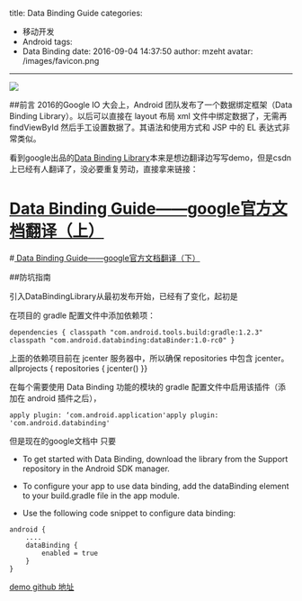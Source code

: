 title: Data Binding Guide
categories:
 - 移动开发
 - Android
tags:
  - Data Binding
date: 2016-09-04 14:37:50
author: mzeht
avatar: /images/favicon.png
---

![](http://7xqtsx.com1.z0.glb.clouddn.com/16-9-4/6040336.jpg)

##前言
2016的Google IO 大会上，Android 团队发布了一个数据绑定框架（Data Binding Library）。以后可以直接在 layout 布局 xml 文件中绑定数据了，无需再 findViewById 然后手工设置数据了。其语法和使用方式和 JSP 中的 EL 表达式非常类似。


看到google出品的[Data Binding Library](https://developer.android.com/topic/libraries/data-binding/index.html)本来是想边翻译边写写demo，但是csdn上已经有人翻译了，没必要重复劳动，直接拿来链接：
<!-- more -->



# [Data Binding Guide——google官方文档翻译（上）](http://blog.csdn.net/u014486880/article/details/50508133)

#[ Data Binding Guide——google官方文档翻译（下）](http://blog.csdn.net/u014486880/article/details/50531110)

##防坑指南

引入DataBindingLibrary从最初发布开始，已经有了变化，起初是

在项目的 gradle 配置文件中添加依赖项：

```
dependencies { classpath "com.android.tools.build:gradle:1.2.3" classpath "com.android.databinding:dataBinder:1.0-rc0" }
```

上面的依赖项目前在 jcenter 服务器中，所以确保 repositories 中包含 jcenter。
allprojects { repositories { jcenter() }}


在每个需要使用 Data Binding 功能的模块的 gradle 配置文件中启用该插件（添加在 android 插件之后），

```
apply plugin: ‘com.android.application'apply plugin: 'com.android.databinding'
```

但是现在的google文档中 只要

* To get started with Data Binding, download the library from the Support repository in the Android SDK manager.

* To configure your app to use data binding, add the dataBinding element to your build.gradle file in the app module.

* Use the following code snippet to configure data binding:

```
android {
    ....
    dataBinding {
        enabled = true
    }
}
```


[demo github 地址](https://github.com/jingle1267/DataDindingSample)

